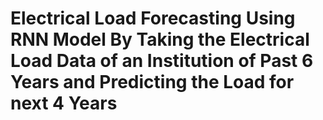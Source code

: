 # Electrical Load Forecasting Using RNN Model By Taking the Electrical Load Data of an Institution of Past 6 Years and Predicting the Load for next 4 Years
